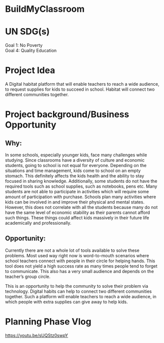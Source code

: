 # BuildMyClassroom

# UN SDG(s)

Goal 1: No Poverty <br>
Goal 4: Quality Education 

# Project Idea

A Digital habitat platform that will enable teachers to reach a wide audience, to request supplies for kids to succeed in school. Habitat will connect two different communities together. 

# Project background/Business Opportunity

## Why:

In some schools, especially younger kids, face many challenges while studying. Since classrooms have a diversity of culture and economic students, going to school is not equal for everyone. Depending on the situations and time management, kids come to school on an empty stomach. This definitely affects the kids health and the ability to stay focused in sharing knowledge. Additionally, some students do not have the required tools such as school supplies, such as notebooks, pens etc. Many students are not able to participate in activities which will require some amount of participation with purchase. Schools plan many activities where kids can be involved in and improve their physical and mental states. However, this does not correlate with all the students because many do not have the same level of economic stability as their parents cannot afford such things. These things could affect kids massively in their future life academically and professionally. 

## Opportunity: 

Currently there are not a whole lot of tools available to solve these problems. Most used way right now is word-to-mouth scenarios where school teachers connect with people in their circle for helping hands. This tool does not yield a high success rate as many times people tend to forget to communicate. This also has a very small audience and depends on the teacher’s group circle.

This is an opportunity to help the community to solve their problem via technology. Digital habits can help to connect two different communities together. Such a platform will enable teachers to reach a wide audience, in which people with extra supplies can give away to help kids.


# Planning Phase Vlog
https://youtu.be/sUQStz0swpY 
